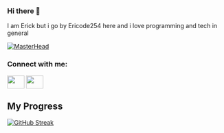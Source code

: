 ### Hi there 👋
I am Erick but i go by Ericode254 here and i love programming and tech in general

[![MasterHead](https://media.giphy.com/media/v1.Y2lkPTc5MGI3NjExMDBvNThuamh1a3V1dHdsbHhmZ2M5bGJwcmx3dXZvYnBxbjNkcHp6NyZlcD12MV9pbnRlcm5hbF9naWZfYnlfaWQmY3Q9Zw/qgQUggAC3Pfv687qPC/giphy.gif)](https://github.com/Ericode254)


<h3 align="left">Connect with me:</h3>
<p align="left">
<a href="https://twitter.com/erick_jillo" target="blank"><img align="center" src="https://cdn.jsdelivr.net/npm/simple-icons@3.0.1/icons/twitter.svg" alt="" height="30" width="40" /></a>
<a href="your link" target="blank"><img align="center" src="https://cdn.jsdelivr.net/npm/simple-icons@3.0.1/icons/linkedin.svg" alt="" height="30" width="40" /></a>
</p>

## My Progress
[![GitHub Streak](https://github-readme-streak-stats.herokuapp.com/?user=Ericode254)](https://git.io/streak-stats)

